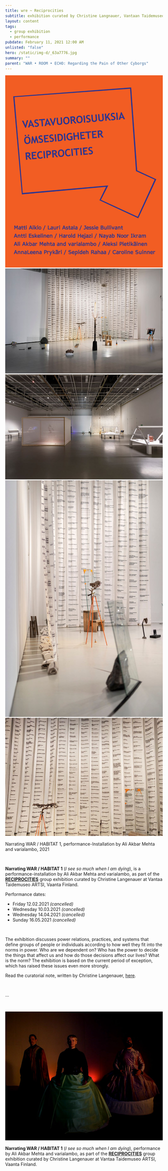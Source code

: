 ```yaml
---
title: wre ~ Reciprocities
subtitle: exhibition curated by Christine Langnauer, Vantaan Taidemuseo ARTSI, Vantaa
layout: content
tags:
  - group exhibition
  - performance
pubdate: February 11, 2021 12:00 AM
unlisted: "false"
hero: /static/img-d/_63a7776.jpg
summary: ""
parent: "WAR • ROOM • ECHO: Regarding the Pain of Other Cyborgs"
---
```

![](/static/img-d/narrating-war-vantaan-taidemuseo-artsi.png)
![](/static/img-d/_63a7776.jpg)
![](/static/img-d/_63a7832.jpg)
![](/static/img-d/_63a7925.jpg)
![](/static/img-d/ali-akbar-mehta_-narrating-war_scrolls.jpg)

Narrating WAR / HABITAT 1, performance-Installation by Ali Akbar Mehta and varialambo, 2021

<br/>

**Narrating WAR / HABITAT 1** (*I see so much when I am dying*), is a performance-installation by Ali Akbar Mehta and varialambo, as part of the **[RECIPROCITIES](https://aliakbarmehta.com/content/war-room-echo-regarding-the-pain-of-other-cyborgs#narrating-war-vantaan-taidemuseo-artsi)** group exhibition curated by Christine Langenauer at Vantaa Taidemuseo ARTSI, Vaanta Finland.

Performance dates:

* Friday 12.02.2021 *(cancelled)*
* Wednesday 10.03.2021 *(cancelled)*
* Wednesday 14.04.2021 *(cancelled)*
* Sunday 16.05.2021 *(cancelled)*

<br/>

The exhibition discusses power relations, practices, and systems that define groups of people or individuals according to how well they fit into the norms in power. Who are we dependent on? Who has the power to decide the things that affect us and how do those decisions affect our lives? What is the norm? The exhibition is based on the current period of exception, which has raised these issues even more strongly.

Read the curatorial note, written by Christine Langenauer, [here](https://www.artsimuseo.com/eng/reciprocities).

<br/>

...

<br/>

![from L to R: Hatz Lambo Varia Sjöström and Ali Akbar Mehta, Konepaja, Helsinki, 2021](/static/img-d/narrating-war-still-from-konepaja-2021.jpg)

**Narrating WAR / HABITAT 1** (*I see so much when I am dying*), performance by Ali Akbar Mehta and varialambo, as part of the **[RECIPROCITIES](https://aliakbarmehta.com/content/war-room-echo-regarding-the-pain-of-other-cyborgs#narrating-war-vantaan-taidemuseo-artsi)** group exhibition curated by Christine Langenauer at Vantaa Taidemuseo ARTSI, Vaanta Finland.


<br/>

<iframe title="vimeo-player" src="https://player.vimeo.com/video/527000966" width="640" height="360" frameborder="0" allowfullscreen></iframe>

**Narrating WAR / HABITAT 1** (*I see so much when I am dying*)

Ali Akbar Mehta and varialambo

Konepaja, Helsinki

2021

...

The performance installation Narrating WAR / HABITAT 1 (*I see so much when I am dying*) by Ali Akbar Mehta and *varialambo* (Varia Sjöström and Hatz Lambo) is a coming together of two discrete streams of thinking that reflect on the notions of violence, conflict and forms of countering them. While the performance Narrating WAR is based on a comprehensive, continually updated timeline of ‘wars, battles, sieges, revolutions, bombings and rebellions' – from 3000 BCE up to the present, it is located within the universe of the HABITAT 1 as a sanctuary that facilitates interactive defragmentation. The performance claims that the most continuous history of humanity is the histories of conflict, and shifts the gaze to look at wars as ‘a single, global planetary civil war’. The aim of this performance is to ask ‘How to care for the pain of others?’ ‘How to Narrate War?
